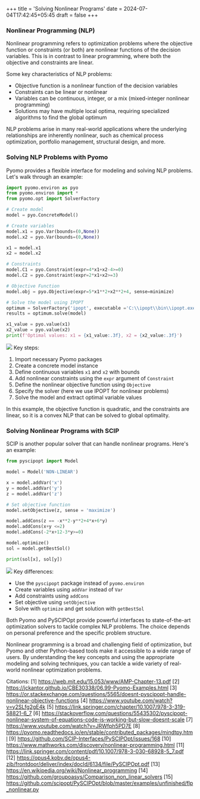 +++
title = 'Solving Nonlinear Programs'
date = 2024-07-04T17:42:45+05:45
draft = false
+++



### Nonlinear Programming (NLP)

Nonlinear programming refers to optimization problems where the objective function or constraints (or both) are nonlinear functions of the decision variables. This is in contrast to linear programming, where both the objective and constraints are linear.

Some key characteristics of NLP problems:

- Objective function is a nonlinear function of the decision variables
- Constraints can be linear or nonlinear
- Variables can be continuous, integer, or a mix (mixed-integer nonlinear programming)
- Solutions may have multiple local optima, requiring specialized algorithms to find the global optimum

NLP problems arise in many real-world applications where the underlying relationships are inherently nonlinear, such as chemical process optimization, portfolio management, structural design, and more.

### Solving NLP Problems with Pyomo

Pyomo provides a flexible interface for modeling and solving NLP problems. Let's walk through an example:

```python
import pyomo.environ as pyo
from pyomo.environ import *
from pyomo.opt import SolverFactory

# Create model
model = pyo.ConcreteModel()

# Create variables
model.x1 = pyo.Var(bounds=(0,None))
model.x2 = pyo.Var(bounds=(0,None))

x1 = model.x1
x2 = model.x2

# Constraints
model.C1 = pyo.Constraint(expr=4*x1+x2-4>=0)
model.C2 = pyo.Constraint(expr=2*x1+x2>=3)

# Objective Function
model.obj = pyo.Objective(expr=5*x1**2+x2**2+4, sense=minimize)

# Solve the model using IPOPT
optimum = SolverFactory('ipopt', executable ='C:\\ipopt\\bin\\ipopt.exe') #path of ipopt in my pc
results = optimum.solve(model)

x1_value = pyo.value(x1)
x2_value = pyo.value(x2)
print(f'Optimal values: x1 = {x1_value:.3f}, x2 = {x2_value:.3f}')
```
![](https://images2.imgbox.com/0c/dc/ku5gBGVO_o.png)
Key steps:

1. Import necessary Pyomo packages
2. Create a concrete model instance
3. Define continuous variables `x1` and `x2` with bounds
4. Add nonlinear constraints using the `expr` argument of `Constraint`
5. Define the nonlinear objective function using `Objective`
6. Specify the solver (here we use IPOPT for nonlinear problems)
7. Solve the model and extract optimal variable values

In this example, the objective function is quadratic, and the constraints are linear, so it is a convex NLP that can be solved to global optimality.

### Solving Nonlinear Programs with SCIP

SCIP is another popular solver that can handle nonlinear programs. Here's an example:

```python
from pyscipopt import Model

model = Model('NON-LINEAR')

x = model.addVar('x')
y = model.addVar('y')
z = model.addVar('z')

# Set objective function
model.setObjective(z, sense = 'maximize')

model.addCons(z == -x**2-y**2+4*x+6*y)
model.addCons(x+y <=2)
model.addCons(-2*x+12-3*y>=0)

model.optimize()
sol = model.getBestSol()

print(sol[x], sol[y])
```

![](https://thumbs2.imgbox.com/d9/df/jXQCr1yw_t.png)
Key differences:

- Use the `pyscipopt` package instead of `pyomo.environ`
- Create variables using `addVar` instead of `Var`
- Add constraints using `addCons` 
- Set objective using `setObjective`
- Solve with `optimize` and get solution with `getBestSol`

Both Pyomo and PySCIPOpt provide powerful interfaces to state-of-the-art optimization solvers to tackle complex NLP problems. The choice depends on personal preference and the specific problem structure.

Nonlinear programming is a broad and challenging field of optimization, but Pyomo and other Python-based tools make it accessible to a wide range of users. By understanding the key concepts and using the appropriate modeling and solving techniques, you can tackle a wide variety of real-world nonlinear optimization problems.

Citations:
[1] https://web.mit.edu/15.053/www/AMP-Chapter-13.pdf
[2] https://jckantor.github.io/CBE30338/06.99-Pyomo-Examples.html
[3] https://or.stackexchange.com/questions/5565/doesnt-pyscipopt-handle-nonlinear-objective-functions
[4] https://www.youtube.com/watch?v=y2SLfg2gE4k
[5] https://link.springer.com/chapter/10.1007/978-3-319-58821-6_7
[6] https://stackoverflow.com/questions/55435302/pyscipopt-nonlinear-system-of-equations-code-is-working-but-slow-doesnt-scale
[7] https://www.youtube.com/watch?v=JRWfph5PD7E
[8] https://pyomo.readthedocs.io/en/stable/contributed_packages/mindtpy.html
[9] https://github.com/SCIP-Interfaces/PySCIPOpt/issues/168
[10] https://www.mathworks.com/discovery/nonlinear-programming.html
[11] https://link.springer.com/content/pdf/10.1007/978-3-030-68928-5_7.pdf
[12] https://opus4.kobv.de/opus4-zib/frontdoor/deliver/index/docId/6134/file/PySCIPOpt.pdf
[13] https://en.wikipedia.org/wiki/Nonlinear_programming
[14] https://github.com/groupoasys/Comparison_non_linear_solvers
[15] https://github.com/scipopt/PySCIPOpt/blob/master/examples/unfinished/flp_nonlinear.py